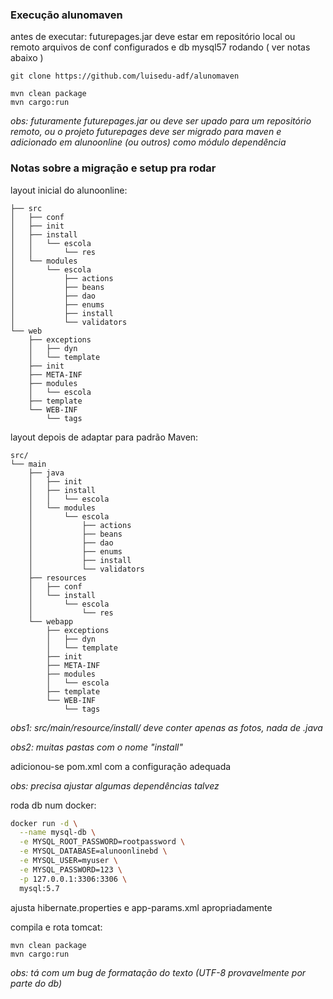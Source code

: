 ### Execução alunomaven

antes de executar:
    futurepages.jar deve estar em repositório local ou remoto
    arquivos de conf configurados e db mysql57 rodando ( ver notas abaixo )

```
git clone https://github.com/luisedu-adf/alunomaven
```

```
mvn clean package
mvn cargo:run
```

*obs: futuramente futurepages.jar ou deve ser upado para um repositório remoto, ou o projeto futurepages deve ser migrado para maven e adicionado em alunoonline (ou outros) como módulo dependência*

### Notas sobre a migração e setup pra rodar

layout inicial do alunoonline:
```
├── src
│   ├── conf
│   ├── init
│   ├── install
│   │   └── escola
│   │       └── res
│   └── modules
│       └── escola
│           ├── actions
│           ├── beans
│           ├── dao
│           ├── enums
│           ├── install
│           └── validators
└── web
    ├── exceptions
    │   ├── dyn
    │   └── template
    ├── init
    ├── META-INF
    ├── modules
    │   └── escola
    ├── template
    └── WEB-INF
        └── tags
```

layout depois de adaptar para padrão Maven:  
```
src/
└── main
    ├── java
    │   ├── init
    │   ├── install
    │   │   └── escola
    │   └── modules
    │       └── escola
    │           ├── actions
    │           ├── beans
    │           ├── dao
    │           ├── enums
    │           ├── install
    │           └── validators
    ├── resources
    │   ├── conf
    │   └── install
    │       └── escola
    │           └── res
    └── webapp
        ├── exceptions
        │   ├── dyn
        │   └── template
        ├── init
        ├── META-INF
        ├── modules
        │   └── escola
        ├── template
        └── WEB-INF
            └── tags
```
*obs1: src/main/resource/install/ deve conter apenas as fotos, nada de .java*

*obs2: muitas pastas com o nome "install"*

adicionou-se pom.xml com a configuração adequada

*obs: precisa ajustar algumas dependências talvez*

roda db num docker:
```bash
docker run -d \
  --name mysql-db \
  -e MYSQL_ROOT_PASSWORD=rootpassword \
  -e MYSQL_DATABASE=alunoonlinebd \
  -e MYSQL_USER=myuser \
  -e MYSQL_PASSWORD=123 \
  -p 127.0.0.1:3306:3306 \
  mysql:5.7
```

ajusta hibernate.properties e app-params.xml apropriadamente

compila e rota tomcat:
```
mvn clean package
mvn cargo:run
```

*obs: tá com um bug de formatação do texto (UTF-8 provavelmente por parte do db)*
